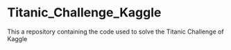 # Titanic_Challenge_Kaggle
This a repository containing the code used to solve the Titanic Challenge of Kaggle
